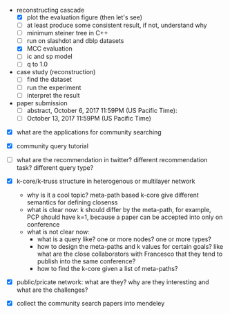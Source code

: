 - reconstructing cascade
  - [X] plot the evaluation figure (then let's see)
  - [ ] at least produce some consistent result, if not, understand why
  - [ ] minimum steiner tree in C++
  - [ ] run on slashdot and dblp datasets
  - [X] MCC evaluation
  - [ ] ic and sp model
  - [ ] q to 1.0
- case study (reconstruction)
  - [ ] find the dataset
  - [ ] run the experiment
  - [ ] interpret the result
- paper submission
  - [ ] abstract, October 6, 2017 11:59PM (US Pacific Time):
  - [ ] October 13, 2017 11:59PM (US Pacific Time)
- [X] what are the applications for community searching
- [X] community query tutorial 
- [ ] what are the recommendation in twitter? different recommendation task? different query type?
- [X] k-core/k-truss structure in heterogenous or multilayer network
  - why is it a cool topic? meta-path based k-core give different semantics for defining closenss
  - what is clear now: k should differ by the meta-path, for example, PCP should have k=1, because a paper can be accepted into only on conference
  - what is not clear now: 
    - what is a query like? one or more nodes? one or more types?
    - how to design the meta-paths and k values for certain goals? like what are the close collaborators with Francesco that they tend to publish into the same conference? 
    - how to find the k-core given a list of meta-paths? 

- [X] public/pricate network: what are they? why are they interesting and what are the challenges?
- [X] collect the community search papers into mendeley
